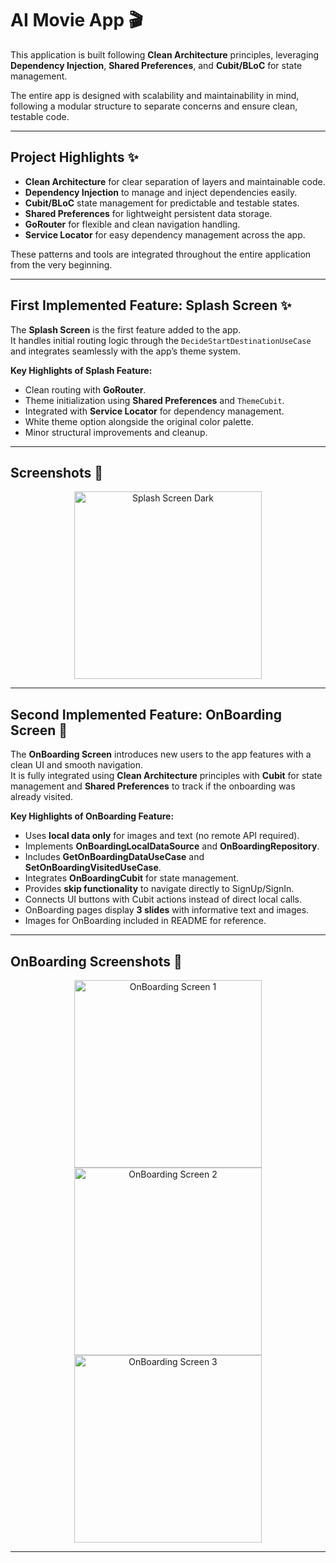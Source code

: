 # AI Movie App 🎬

This application is built following **Clean Architecture** principles, leveraging **Dependency Injection**, **Shared Preferences**, and **Cubit/BLoC** for state management.

The entire app is designed with scalability and maintainability in mind, following a modular structure to separate concerns and ensure clean, testable code.

---

## Project Highlights ✨

- **Clean Architecture** for clear separation of layers and maintainable code.
- **Dependency Injection** to manage and inject dependencies easily.
- **Cubit/BLoC** state management for predictable and testable states.
- **Shared Preferences** for lightweight persistent data storage.
- **GoRouter** for flexible and clean navigation handling.
- **Service Locator** for easy dependency management across the app.

These patterns and tools are integrated throughout the entire application from the very beginning.

---

## First Implemented Feature: Splash Screen ✨

The **Splash Screen** is the first feature added to the app.  
It handles initial routing logic through the `DecideStartDestinationUseCase` and integrates seamlessly with the app’s theme system.

**Key Highlights of Splash Feature:**
- Clean routing with **GoRouter**.
- Theme initialization using **Shared Preferences** and `ThemeCubit`.
- Integrated with **Service Locator** for dependency management.
- White theme option alongside the original color palette.
- Minor structural improvements and cleanup.

---

## Screenshots 📸

<p align="center">
  <img src="assets/screenshots/splash_features/splash_dark.png" alt="Splash Screen Dark" width="300">
</p>

---

## Second Implemented Feature: OnBoarding Screen 🎉

The **OnBoarding Screen** introduces new users to the app features with a clean UI and smooth navigation.  
It is fully integrated using **Clean Architecture** principles with **Cubit** for state management and **Shared Preferences** to track if the onboarding was already visited.

**Key Highlights of OnBoarding Feature:**
- Uses **local data only** for images and text (no remote API required).
- Implements **OnBoardingLocalDataSource** and **OnBoardingRepository**.
- Includes **GetOnBoardingDataUseCase** and **SetOnBoardingVisitedUseCase**.
- Integrates **OnBoardingCubit** for state management.
- Provides **skip functionality** to navigate directly to SignUp/SignIn.
- Connects UI buttons with Cubit actions instead of direct local calls.
- OnBoarding pages display **3 slides** with informative text and images.
- Images for OnBoarding included in README for reference.

---

## OnBoarding Screenshots 📸

<p align="center">
  <img src="assets/screenshots/on_boarding_feature/onboarding_1.png" alt="OnBoarding Screen 1" width="300">
  <img src="assets/screenshots/on_boarding_feature/onboarding_2.png" alt="OnBoarding Screen 2" width="300">
  <img src="assets/screenshots/on_boarding_feature/onboarding_3.png" alt="OnBoarding Screen 3" width="300">
</p>

---

